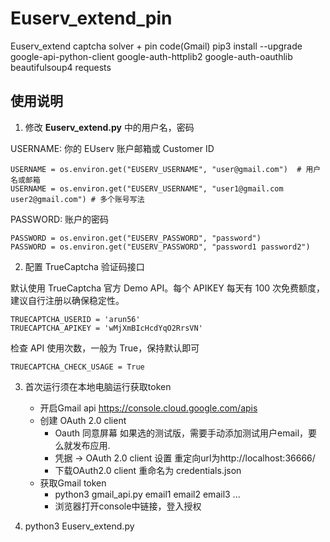 # Euserv_extend_pin
Euserv_extend captcha solver + pin code(Gmail)
pip3 install --upgrade google-api-python-client google-auth-httplib2 google-auth-oauthlib beautifulsoup4 requests

## 使用说明

1. 修改 **Euserv_extend.py** 中的用户名，密码

USERNAME: 你的 EUserv 账户邮箱或 Customer ID
```
USERNAME = os.environ.get("EUSERV_USERNAME", "user@gmail.com")  # 用户名或邮箱
USERNAME = os.environ.get("EUSERV_USERNAME", "user1@gmail.com user2@gmail.com") # 多个账号写法
```

PASSWORD: 账户的密码
```
PASSWORD = os.environ.get("EUSERV_PASSWORD", "password")
PASSWORD = os.environ.get("EUSERV_PASSWORD", "password1 password2")
```

2. 配置 TrueCaptcha 验证码接口

默认使用 TrueCaptcha 官方 Demo API。每个 APIKEY 每天有 100 次免费额度，建议自行注册以确保稳定性。

```
TRUECAPTCHA_USERID = 'arun56'
TRUECAPTCHA_APIKEY = 'wMjXmBIcHcdYqO2RrsVN'
```

检查 API 使用次数，一般为 True，保持默认即可
```
TRUECAPTCHA_CHECK_USAGE = True
```

3. 首次运行须在本地电脑运行获取token
    - 开启Gmail api https://console.cloud.google.com/apis
    - 创建 OAuth 2.0 client
      - Oauth 同意屏幕 如果选的测试版，需要手动添加测试用户email，要么就发布应用.
      - 凭据 -> OAuth 2.0 client 设置 重定向url为http://localhost:36666/
      - 下载OAuth2.0 client 重命名为 credentials.json
    - 获取Gmail token
      - python3 gmail_api.py email1 email2 email3 ...
      - 浏览器打开console中链接，登入授权

4. python3 Euserv_extend.py
